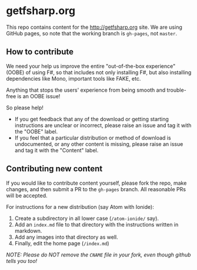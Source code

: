 # getfsharp.org

This repo contains content for the http://getfsharp.org site.
We are using GitHub pages, so note that the working branch is `gh-pages`, not `master`.

## How to contribute

We need your help us improve the entire "out-of-the-box experience" (OOBE) of using F#,
so that includes not only installing F#, but also installing dependencies like Mono, important tools like FAKE, etc.

Anything that stops the users' experience from being smooth and trouble-free is an OOBE issue!

So please help!

* If you get feedback that any of the download or getting starting instructions are unclear or incorrect, please raise an issue and tag it with the "OOBE" label. 
* If you feel that a particular distribution or method of download is undocumented, or any other content is missing, please raise an issue and tag it with the "Content" label.

## Contributing new content

If you would like to contribute content yourself, please fork the repo, make changes, and then submit a PR to the `gh-pages` branch.
All reasonable PRs will be accepted.

For instructions for a new distribution (say Atom with Ionide):

1. Create a subdirectory in all lower case (`/atom-ionide/` say).
1. Add an `index.md` file to that directory with the instructions written in markdown.
1. Add any images into that directory as well.
1. Finally, edit the home page (`/index.md`)

*NOTE: Please do NOT remove the `CNAME` file in your fork, even though github tells you too!*
